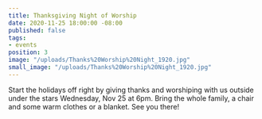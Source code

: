 ```yaml
---
title: Thanksgiving Night of Worship
date: 2020-11-25 18:00:00 -08:00
published: false
tags:
- events
position: 3
image: "/uploads/Thanks%20Worship%20Night_1920.jpg"
small_image: "/uploads/Thanks%20Worship%20Night_1920.jpg"
---
```


Start the holidays off right by giving thanks and worshiping with us outside under the stars Wednesday, Nov 25 at 6pm. Bring the whole family, a chair and some warm clothes or a blanket. See you there!